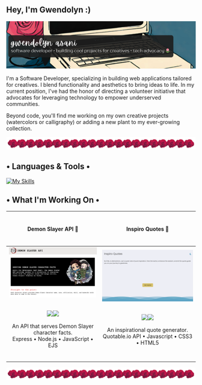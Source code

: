 ## Hey, I'm Gwendolyn :)

![Profile Banner depicting name and title](https://github.com/gwendolyn954/gwendolyn954/blob/main/dev-banner-text.png)

I'm a Software Developer, specializing in building web applications tailored for creatives.  I blend functionality and aesthetics to bring ideas to life. In my current position,  I've had the honor of directing a volunteer initiative that advocates for leveraging technology to empower underserved communities.  

Beyond code, you'll find me working on my own creative projects (watercolors or calligraphy) or adding a new plant to my ever-growing collection.

![Divider](https://github.com/gwendolyn954/gwendolyn954/blob/main/rose-divider.png)


## • Languages & Tools •

[![My Skills](https://skillicons.dev/icons?i=js,express,mongodb,nodejs,react,ts,firebase,wordpress,bootstrap,css,html,figma,postman)](https://skillicons.dev)


## • What I'm Working On •


| <br><br> Demon Slayer API 👺 <br><br><br> | <br><br> Inspiro Quotes 💬 <br><br><br> |
| ---------- | ---------- |
|![First Image](https://github.com/gwendolyn954/demon-slayer-api/blob/main/public/assets/ds-updated.png)<br><br> <p align="center"><a href="https://github.com/gwendolyn954/demon-slayer-api" target="_blank"><img src="https://img.shields.io/badge/Repo-red?style=for-the-badge&logo=github"/><a href="https://demon-slayer.cyclic.app/" target="_blank"><img src="https://img.shields.io/badge/-demo-green?style=for-the-badge&color=f24444"/></a></p> <p align="center">An API that serves Demon Slayer character facts.<br> Express • Node.js • JavaScript • EJS</p><br>|![Second Image](https://github.com/gwendolyn954/inspiro-quotes/blob/main/images/inspiro-home.png)<br><br> <p align="center"><a href="https://github.com/gwendolyn954/inspiro-quotes" target="_blank"><img src="https://img.shields.io/badge/Repo-gold?style=for-the-badge&logo=github"/><a href="https://inspiroquotes.netlify.app/" target="_blank"><img src="https://img.shields.io/badge/-demo-green?style=for-the-badge&color=2dbded"/></a></p><p align="center">An inspirational quote generator.<br> Quotable.io API • Javascript • CSS3 • HTML5</p><br> |

![Divider](https://github.com/gwendolyn954/gwendolyn954/blob/main/rose-divider.png)





<!-- Proudly created with GPRM ( https://gprm.itsvg.in ) -->
